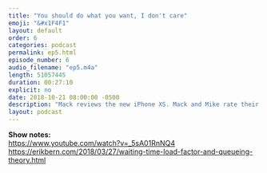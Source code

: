 ```yaml
---
title: "You should do what you want, I don't care"
emoji: "&#x1F4F1"
layout: default
order: 6
categories: podcast
permalink: ep5.html
episode_number: 6
audio_filename: "ep5.m4a"
length: 51057445
duration: 00:27:10
explicit: no
date: 2018-10-21 08:00:00 -0500
description: "Mack reviews the new iPhone XS. Mack and Mike rate their latest SF trip. They then delve into how they prioritize tasks in their lives. Finally Mack rants about his new productivity hack."
layout: podcast
---
```


<b>Show notes:</b>
<br />
<a href="https://www.youtube.com/watch?v=_5sA01RnNQ4">https://www.youtube.com/watch?v=_5sA01RnNQ4</a>
<br />
<a href="https://erikbern.com/2018/03/27/waiting-time-load-factor-and-queueing-theory.html">https://erikbern.com/2018/03/27/waiting-time-load-factor-and-queueing-theory.html</a>
<br />
<br />
